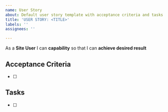 ```yaml
---
name: User Story
about: Default user story template with acceptance criteria and tasks
title: 'USER STORY: <TITLE>'
labels: ''
assignees: ''

---
```


As a **Site User** I can **capability** so that I can **achieve desired result**

## Acceptance Criteria

- [ ] 

## Tasks

- [ ]
